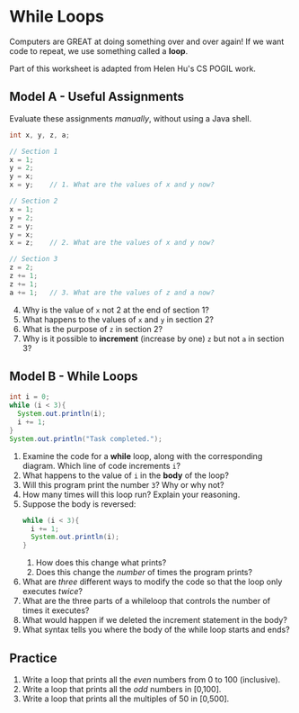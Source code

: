 # While Loops
Computers are GREAT at doing something over and over again! If we want code to repeat, we use something called a **loop**.

Part of this worksheet is adapted from Helen Hu's CS POGIL work.


## Model A - Useful Assignments
Evaluate these assignments *manually*, without using a Java shell.
```java
int x, y, z, a;

// Section 1
x = 1;
y = 2;
y = x;
x = y;    // 1. What are the values of x and y now?

// Section 2
x = 1;
y = 2;
z = y;
y = x;
x = z;    // 2. What are the values of x and y now?

// Section 3
z = 2;
z += 1;
z += 1;
a += 1;   // 3. What are the values of z and a now?
```

4. Why is the value of `x` not 2 at the end of section 1?
5. What happens to the values of `x` and `y` in section 2?
6. What is the purpose of `z` in section 2?
7. Why is it possible to **increment** (increase by one) `z` but not `a` in section 3?

## Model B - While Loops
```java
int i = 0;
while (i < 3){
  System.out.println(i);
  i += 1;
}
System.out.println("Task completed.");
```
1. Examine the code for a **while** loop, along with the corresponding diagram. Which line of code increments `i`?
2. What happens to the value of `i` in the **body** of the loop?
3. Will this program print the number `3`? Why or why not?
4. How many times will this loop run? Explain your reasoning.
5. Suppose the body is reversed:  
    ```java
    while (i < 3){
      i += 1;
      System.out.println(i);
    }
    ```
   1. How does this change what prints?
   2. Does this change the *number* of times the program prints?
6. What are *three* different ways to modify the code so that the loop only executes _twice_?
7. What are the three parts of a whileloop that controls the number of times it executes?
8. What would happen if we deleted the increment statement in the body?
9. What syntax tells you where the body of the while loop starts and ends?

## Practice
1. Write a loop that prints all the _even_ numbers from 0 to 100 (inclusive).
2. Write a loop that prints all the _odd_ numbers in [0,100].
3. Write a loop that prints all the multiples of 50 in [0,500].